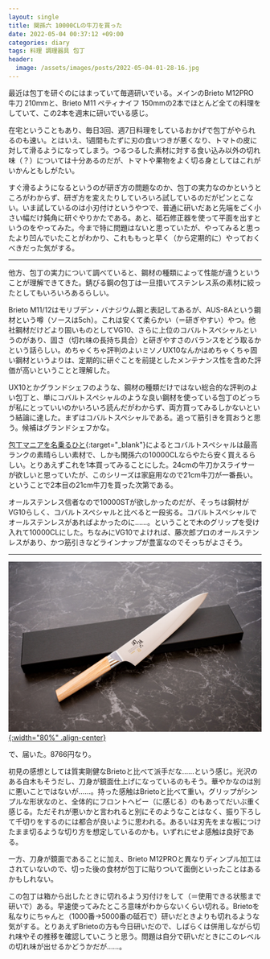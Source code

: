 ```yaml
---
layout: single
title: 関孫六 10000CLの牛刀を買った
date: 2022-05-04 00:37:12 +09:00
categories: diary
tags: 料理 調理器具 包丁
header:
  image: /assets/images/posts/2022-05-04-01-28-16.jpg
---
```


最近は包丁を研ぐのにはまっていて毎週研いでいる。メインのBrieto M12PRO 牛刀 210mmと、Brieto M11 ペティナイフ 150mmの2本でほとんど全ての料理をしていて、この2本を週末に研いでいる感じ。

在宅ということもあり、毎日3回、週7日料理をしているおかげで包丁がやられるのも速い。とはいえ、1週間もたずに刃の食いつきが悪くなり、トマトの皮に対して滑るようになってしまう。つるつるした素材に対する食い込み以外の切れ味（？）については十分あるのだが、トマトや果物をよく切る身としてはこれがいかんともしがたい。

すぐ滑るようになるというのが研ぎ方の問題なのか、包丁の実力なのかというところがわからず、研ぎ方を変えたりしていろいろ試しているのだがピンとこない。いま試しているのは小刃付けというやつで、普通に研いだあと先端をごく小さい幅だけ鈍角に研ぐやりかたである。あと、砥石修正器を使って平面を出すというのをやってみた。今まで特に問題はないと思っていたが、やってみると思ったより凹んでいたことがわかり、これももっと早く（から定期的に）やっておくべきだった気がする。

----

他方、包丁の実力について調べていると、鋼材の種類によって性能が違うということが理解できてきた。錆びる鋼の包丁は一旦措いてステンレス系の素材に絞ったとしてもいろいろあるらしい。

Brieto M11/12はモリブデン・バナジウム鋼と表記してあるが、AUS-8Aという鋼材という噂（ソースは5ch）。これは安くて柔らかい（＝研ぎやすい）やつ。他社鋼材だけどより固いものとしてVG10、さらに上位のコバルトスペシャルというのがあり、固さ（切れ味の長持ち具合）と研ぎやすさのバランスをどう取るかという話らしい。めちゃくちゃ評判のよいミソノUX10なんかはめちゃくちゃ固い鋼材というよりは、定期的に研ぐことを前提としたメンテナンス性を含めた評価が高いということと理解した。

UX10とかグランドシェフのような、鋼材の種類だけではない総合的な評判のよい包丁と、単にコバルトスペシャルのような良い鋼材を使っている包丁のどっちが私にとっていいのかいろいろ読んだがわからず、両方買ってみるしかないという結論に達した。まずはコバルトスペシャルである。追って筋引きを買おうと思う。候補はグランドシェフかな。

[包丁マニアを名乗るひと](https://modama.net/knife/kai_10000cl_00.html){:target="_blank"}によるとコバルトスペシャルは最高ランクの素晴らしい素材で、しかも関孫六の10000CLならやたら安く買えるらしい。とりあえずこれを1本買ってみることにした。24cmの牛刀かスライサーが欲しいと思っていたが、このシリーズは家庭用なので21cm牛刀が一番長い。ということで2本目の21cm牛刀を買った次第である。

オールステンレス信者なので10000STが欲しかったのだが、そっちは鋼材がVG10らしく、コバルトスペシャルと比べると一段劣る。コバルトスペシャルでオールステンレスがあればよかったのに……。ということで木のグリップを受け入れて10000CLにした。ちなみにVG10でよければ、藤次郎プロのオールステンレスがあり、かつ筋引きなどラインナップが豊富なのでそっちがよさそう。

----

[![](/assets/images/posts/2022-05-04-01-28-16.jpg){:width="80%" .align-center} ](/assets/images/posts/2022-05-04-01-28-16.jpg)

で、届いた。8766円なり。

初見の感想としては質実剛健なBrietoと比べて派手だな……という感じ。光沢のある白木もそうだし、刀身が鏡面仕上げになっているのもそう。華やかなのは別に悪いことではないが……。持った感触はBrietoと比べて重い。グリップがシンプルな形状なのと、全体的にフロントヘビー（に感じる）のもあってだいぶ重く感じる。ただそれが悪いかと言われると別にそのようなことはなく、振り下ろして千切りをするのには都合が良いように思われる。あるいは刃先をまな板につけたまま切るような切り方を想定しているのかも。いずれにせよ感触は良好である。

一方、刀身が鏡面であることに加え、Brieto M12PROと異なりディンプル加工はされていないので、切った後の食材が包丁に貼りついて面倒といったことはあるかもしれない。

この包丁は箱から出したときに切れるよう刃付けをして（＝使用できる状態まで研いで）ある。早速使ってみたところ意味がわからないくらい切れる。Brietoを私なりにちゃんと（1000番→5000番の砥石で）研いだときよりも切れるような気がする。とりあえずBrietoの方も今日研いだので、しばらくは併用しながら切れ味やその推移を確認していこうと思う。問題は自分で研いだときにこのレベルの切れ味が出せるかどうかだが……。

